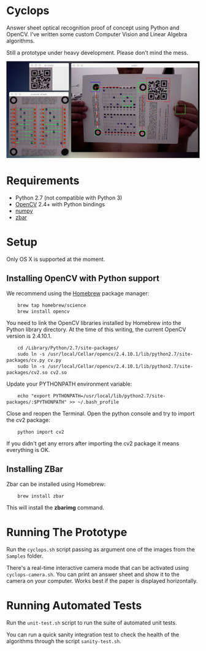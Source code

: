 Cyclops
=======

Answer sheet optical recognition proof of concept using Python and OpenCV. I've written some custom Computer Vision and Linear Algebra algorithms.

Still a prototype under heavy development. Please don't mind the mess.

![Screenshot 01](Screenshots/01.png)

# Requirements

- Python 2.7 (not compatible with Python 3)
- [OpenCV](http://opencv.org) 2.4+ with Python bindings
- [numpy](http://opencv.org)
- [zbar](http://zbar.sourceforge.net)

# Setup

Only OS X is supported at the moment.

## Installing OpenCV with Python support

We recommend using the [Homebrew](http://brew.sh) package manager:

        brew tap homebrew/science
        brew install opencv

You need to link the OpenCV libraries installed by Homebrew into the Python library directory. At the time of this writing, the current OpenCV version is 2.4.10.1. 

        cd /Library/Python/2.7/site-packages/
        sudo ln -s /usr/local/Cellar/opencv/2.4.10.1/lib/python2.7/site-packages/cv.py cv.py
        sudo ln -s /usr/local/Cellar/opencv/2.4.10.1/lib/python2.7/site-packages/cv2.so cv2.so

Update your PYTHONPATH environment variable:

        echo "export PYTHONPATH=/usr/local/lib/python2.7/site-packages/:$PYTHONPATH" >> ~/.bash_profile

Close and reopen the Terminal. Open the python console and try to import the cv2 package:

        python import cv2

If you didn't get any errors after importing the cv2 package it means everything is OK.

## Installing ZBar

Zbar can be installed using Homebrew:

        brew install zbar

This will install the **zbarimg** command.

# Running The Prototype

Run the `cyclops.sh` script passing as argument one of the images from the `Samples` folder.

There's a real-time interactive camera mode that can be activated using `cyclops-camera.sh`. You can print an answer sheet and show it to the camera on your computer. Works best if the paper is displayed horizontally.

# Running Automated Tests

Run the `unit-test.sh` script to run the suite of automated unit tests.

You can run a quick sanity integration test to check the health of the algorithms through the script `sanity-test.sh`.
